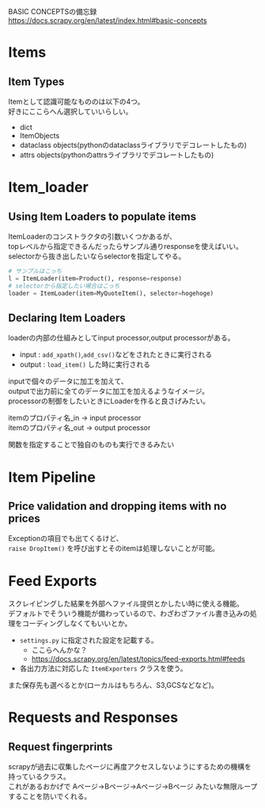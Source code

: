 BASIC CONCEPTSの備忘録  
https://docs.scrapy.org/en/latest/index.html#basic-concepts  

# Items
## Item Types
Itemとして認識可能なもののは以下の4つ。  
好きにここらへん選択していいらしい。

- dict
- ItemObjects
- dataclass objects(pythonのdataclassライブラリでデコレートしたもの)
- attrs objects(pythonのattrsライブラリでデコレートしたもの)


# Item_loader
## Using Item Loaders to populate items
ItemLoaderのコンストラクタの引数いくつかあるが、  
topレベルから指定できるんだったらサンプル通りresponseを使えばいい。
selectorから抜き出したいならselectorを指定してやる。
```python
# サンプルはこっち
l = ItemLoader(item=Product(), response=response)
# selectorから指定したい場合はこっち
loader = ItemLoader(item=MyQuoteItem(), selector=hogehoge)
```


## Declaring Item Loaders

loaderの内部の仕組みとしてinput processor,output processorがある。  
- input : `add_xpath()`,`add_csv()`などをされたときに実行される 
- output : `load_item()` した時に実行される

inputで個々のデータに加工を加えて、  
outputで出力前に全てのデータに加工を加えるようなイメージ。  
processorの制御をしたいときにLoaderを作ると良さげみたい。

itemのプロパティ名_in → input processor  
itemのプロパティ名_out → output processor  

関数を指定することで独自のものも実行できるみたい  

# Item Pipeline
## Price validation and dropping items with no prices

Exceptionの項目でも出てくるけど、  
 `raise DropItem()` を呼び出すとそのitemは処理しないことが可能。  

# Feed Exports
スクレイピングした結果を外部へファイル提供とかしたい時に使える機能。  
デフォルトでそういう機能が備わっているので、わざわざファイル書き込みの処理をコーディングしなくてもいいとか。
- `settings.py` に指定された設定を記載する。
  - ここらへんかな？
  - https://docs.scrapy.org/en/latest/topics/feed-exports.html#feeds
- 各出力方法に対応した `ItemExporters` クラスを使う。

また保存先も選べるとか(ローカルはもちろん、S3,GCSなどなど)。

# Requests and Responses
## Request fingerprints
scrapyが過去に収集したページに再度アクセスしないようにするための機構を持っているクラス。  
これがあるおかげで Aページ→Bページ→Aページ→Bページ みたいな無限ループすることを防いでくれる。



